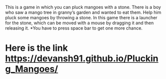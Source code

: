 This is a game in which you can pluck mangoes with a stone.  There is a boy who saw a mango tree in granny’s garden and wanted to eat them. Help him pluck some mangoes by throwing a stone. In this game there is a launcher for the stone, which can be moved with a mouse by dragging it and then releasing it. *You have to press space bar to get one more chance.

# Here is the link https://devansh91.github.io/Plucking_Mangoes/
